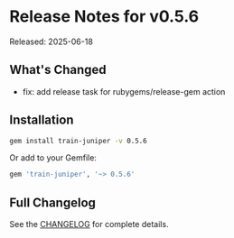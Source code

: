 # Release Notes for v0.5.6

Released: 2025-06-18

## What's Changed

- fix: add release task for rubygems/release-gem action

## Installation

```bash
gem install train-juniper -v 0.5.6
```

Or add to your Gemfile:

```ruby
gem 'train-juniper', '~> 0.5.6'
```

## Full Changelog

See the [CHANGELOG](../../CHANGELOG.md) for complete details.
